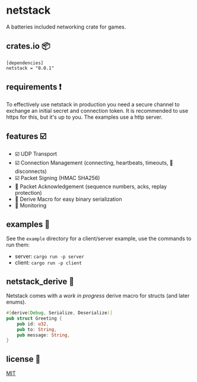 # netstack

A batteries included networking crate for games.

## crates.io 📦

```
[dependencies]
netstack = "0.0.1"
```

## requirements ❗

To effectively use netstack in production you need a secure channel to exchange an initial secret and connection token. It is recommended to use https for this, but it's up to you. The examples use a http server.

## features ☑️

- ☑️ UDP Transport
- ☑️ Connection Management (connecting, heartbeats, timeouts, 🚧 disconnects)
- ☑️ Packet Signing (HMAC SHA256)
- 🚧 Packet Acknowledgement (sequence numbers, acks, replay protection)
- 🚧 Derive Macro for easy binary serialization
- 🚧 Monitoring

## examples 🔌

See the `example` directory for a client/server example, use the commands to run them:
* server: `cargo run -p server`
* client: `cargo run -p client`

## netstack_derive 🚧

Netstack comes with a _work in progress_ derive macro for structs (and later enums).

```rust
#[derive(Debug, Serialize, Deserialize)]
pub struct Greeting {
    pub id: u32,
    pub to: String,
    pub message: String,
}
```

## license 📃

[MIT](/LICENSE)
